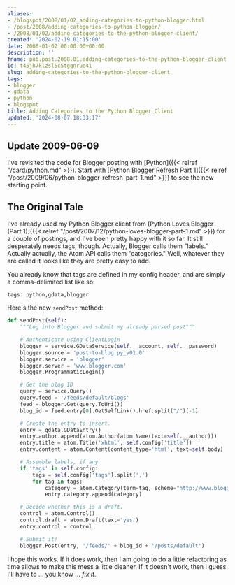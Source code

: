```yaml
---
aliases:
- /blogspot/2008/01/02_adding-categories-to-python-blogger.html
- /post/2008/adding-categories-to-python-blogger/
- /2008/01/02/adding-categories-to-the-python-blogger-client/
created: '2024-02-19 01:15:00'
date: 2008-01-02 00:00:00+00:00
description: ''
fname: pub.post.2008.01.adding-categories-to-the-python-blogger-client
id: t45jh7klzsl5c5tgqnrue4i
slug: adding-categories-to-the-python-blogger-client
tags:
- blogger
- gdata
- python
- blogspot
title: Adding Categories to the Python Blogger Client
updated: '2024-08-07 18:33:17'
---
```


## Update 2009-06-09

I've revisited the code for Blogger posting with [Python]({{< relref "/card/python.md" >}}). Start with [Python Blogger Refresh Part 1]({{< relref "/post/2009/06/python-blogger-refresh-part-1.md" >}}) to see the new starting point.
<!--more-->

## The Original Tale

I've already used my Python Blogger client from [Python Loves Blogger (Part 1)]({{< relref "/post/2007/12/python-loves-blogger-part-1.md" >}}) for a couple of postings, and I've been pretty happy with it so far. It still desperately needs tags, though. Actually, Blogger calls them "labels." Actually actually, the Atom API calls them "categories." Well, whatever they are called it looks like they are pretty easy to add.

You already know that tags are defined in my config header, and are simply a comma-delimited list like so:

```plaintext
tags: python,gdata,blogger
```

Here's the new `sendPost` method:

``` python
def sendPost(self):
    """Log into Blogger and submit my already parsed post"""

    # Authenticate using ClientLogin
    blogger = service.GDataService(self.__account, self.__password)
    blogger.source = 'post-to-blog.py_v01.0'
    blogger.service = 'blogger'
    blogger.server = 'www.blogger.com'
    blogger.ProgrammaticLogin()

    # Get the blog ID
    query = service.Query()
    query.feed = '/feeds/default/blogs'
    feed = blogger.Get(query.ToUri())
    blog_id = feed.entry[0].GetSelfLink().href.split("/")[-1]

    # Create the entry to insert.
    entry = gdata.GDataEntry()
    entry.author.append(atom.Author(atom.Name(text=self.__author)))
    entry.title = atom.Title('xhtml', self.config['title'])
    entry.content = atom.Content(content_type='html', text=self.body)

    # Assemble labels, if any
    if 'tags' in self.config:
        tags = self.config['tags'].split(',')
        for tag in tags:
            category = atom.Category(term=tag, scheme="http://www.blogger.com/atom/ns#")
            entry.category.append(category)

    # Decide whether this is a draft.
    control = atom.Control()
    control.draft = atom.Draft(text='yes')
    entry.control = control

    # Submit it!
    blogger.Post(entry, '/feeds/' + blog_id + '/posts/default')
```

I hope this works. If it does work, then I am going to do a little refactoring  as time allows to make this mess a little cleaner. If it doesn't work, then I  guess I'll have to ... you know ... *fix it*.
